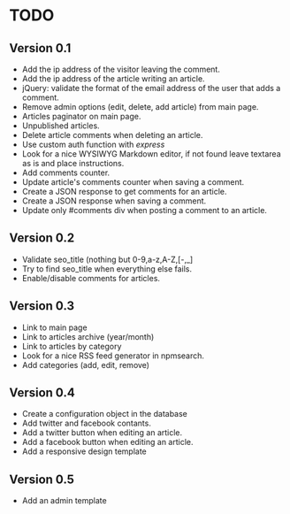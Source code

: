 # TODO

## Version 0.1

* Add the ip address of the visitor leaving the comment.
* Add the ip address of the article writing an article.
* jQuery: validate the format of the email address of the user that adds a comment.
* Remove admin options (edit, delete, add article) from main page.
* Articles paginator on main page.
* Unpublished articles.
* Delete article comments when deleting an article.
* Use custom auth function with *express*
* Look for a nice WYSIWYG Markdown editor, if not found leave textarea as is and place instructions.
* Add comments counter.
* Update article's comments counter when saving a comment.
* Create a JSON response to get comments for an article.
* Create a JSON response when saving a comment.
* Update only #comments div when posting a comment to an article.

## Version 0.2

* Validate seo_title (nothing but 0-9,a-z,A-Z,[-,_]
* Try to find seo_title when everything else fails.
* Enable/disable comments for articles.

## Version 0.3

* Link to main page
* Link to articles archive (year/month)
* Link to articles by category
* Look for a nice RSS feed generator in npmsearch.
* Add categories (add, edit, remove)

## Version 0.4

* Create a configuration object in the database
* Add twitter and facebook contants.
* Add a twitter button when editing an article.
* Add a facebook button when editing an article.
* Add a responsive design template

## Version 0.5

* Add an admin template